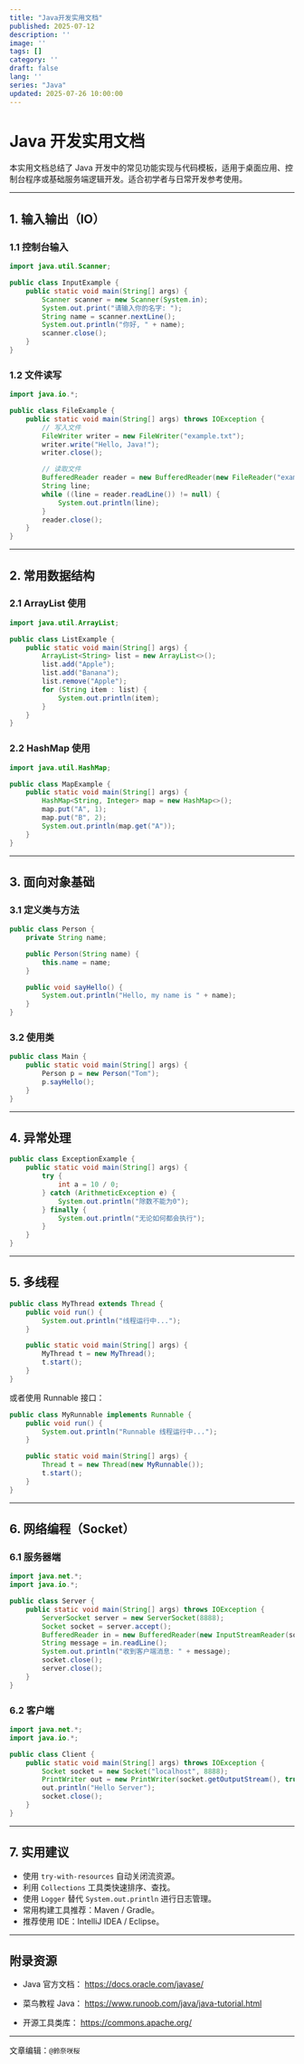 ```yaml
---
title: "Java开发实用文档"
published: 2025-07-12
description: ''
image: ''
tags: []
category: ''
draft: false 
lang: ''
series: "Java"
updated: 2025-07-26 10:00:00
---
```

# Java 开发实用文档

本实用文档总结了 Java 开发中的常见功能实现与代码模板，适用于桌面应用、控制台程序或基础服务端逻辑开发。适合初学者与日常开发参考使用。

---

## 1. 输入输出（IO）

### 1.1 控制台输入

```java
import java.util.Scanner;

public class InputExample {
    public static void main(String[] args) {
        Scanner scanner = new Scanner(System.in);
        System.out.print("请输入你的名字: ");
        String name = scanner.nextLine();
        System.out.println("你好, " + name);
        scanner.close();
    }
}
```

### 1.2 文件读写

```java
import java.io.*;

public class FileExample {
    public static void main(String[] args) throws IOException {
        // 写入文件
        FileWriter writer = new FileWriter("example.txt");
        writer.write("Hello, Java!");
        writer.close();

        // 读取文件
        BufferedReader reader = new BufferedReader(new FileReader("example.txt"));
        String line;
        while ((line = reader.readLine()) != null) {
            System.out.println(line);
        }
        reader.close();
    }
}
```

---

## 2. 常用数据结构

### 2.1 ArrayList 使用

```java
import java.util.ArrayList;

public class ListExample {
    public static void main(String[] args) {
        ArrayList<String> list = new ArrayList<>();
        list.add("Apple");
        list.add("Banana");
        list.remove("Apple");
        for (String item : list) {
            System.out.println(item);
        }
    }
}
```

### 2.2 HashMap 使用

```java
import java.util.HashMap;

public class MapExample {
    public static void main(String[] args) {
        HashMap<String, Integer> map = new HashMap<>();
        map.put("A", 1);
        map.put("B", 2);
        System.out.println(map.get("A"));
    }
}
```

---

## 3. 面向对象基础

### 3.1 定义类与方法

```java
public class Person {
    private String name;

    public Person(String name) {
        this.name = name;
    }

    public void sayHello() {
        System.out.println("Hello, my name is " + name);
    }
}
```

### 3.2 使用类

```java
public class Main {
    public static void main(String[] args) {
        Person p = new Person("Tom");
        p.sayHello();
    }
}
```

---

## 4. 异常处理

```java
public class ExceptionExample {
    public static void main(String[] args) {
        try {
            int a = 10 / 0;
        } catch (ArithmeticException e) {
            System.out.println("除数不能为0");
        } finally {
            System.out.println("无论如何都会执行");
        }
    }
}
```

---

## 5. 多线程

```java
public class MyThread extends Thread {
    public void run() {
        System.out.println("线程运行中...");
    }

    public static void main(String[] args) {
        MyThread t = new MyThread();
        t.start();
    }
}
```

或者使用 Runnable 接口：

```java
public class MyRunnable implements Runnable {
    public void run() {
        System.out.println("Runnable 线程运行中...");
    }

    public static void main(String[] args) {
        Thread t = new Thread(new MyRunnable());
        t.start();
    }
}
```

---

## 6. 网络编程（Socket）

### 6.1 服务器端

```java
import java.net.*;
import java.io.*;

public class Server {
    public static void main(String[] args) throws IOException {
        ServerSocket server = new ServerSocket(8888);
        Socket socket = server.accept();
        BufferedReader in = new BufferedReader(new InputStreamReader(socket.getInputStream()));
        String message = in.readLine();
        System.out.println("收到客户端消息: " + message);
        socket.close();
        server.close();
    }
}
```

### 6.2 客户端

```java
import java.net.*;
import java.io.*;

public class Client {
    public static void main(String[] args) throws IOException {
        Socket socket = new Socket("localhost", 8888);
        PrintWriter out = new PrintWriter(socket.getOutputStream(), true);
        out.println("Hello Server");
        socket.close();
    }
}
```

---

## 7. 实用建议

- 使用 `try-with-resources` 自动关闭流资源。
- 利用 `Collections` 工具类快速排序、查找。
- 使用 `Logger` 替代 `System.out.println` 进行日志管理。
- 常用构建工具推荐：Maven / Gradle。
- 推荐使用 IDE：IntelliJ IDEA / Eclipse。

---

## 附录资源

- Java 官方文档：
https://docs.oracle.com/javase/

- 菜鸟教程 Java：
https://www.runoob.com/java/java-tutorial.html

- 开源工具类库：
https://commons.apache.org/

---

文章编辑：`@鈴奈咲桜`